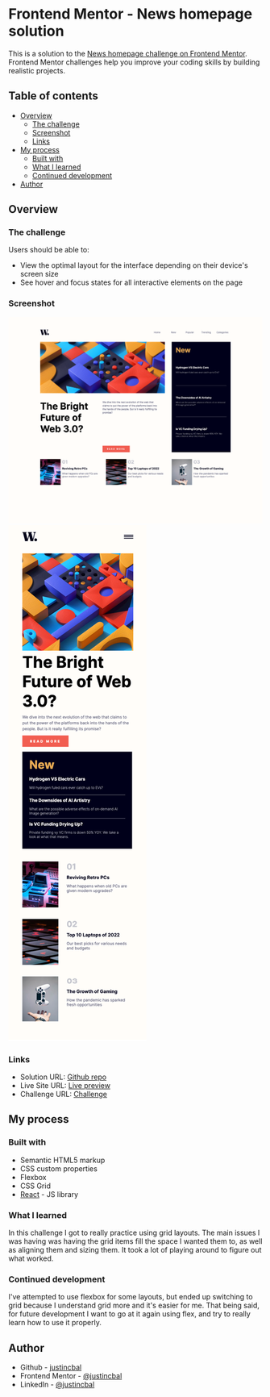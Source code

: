 # Frontend Mentor - News homepage solution

This is a solution to the [News homepage challenge on Frontend Mentor](https://www.frontendmentor.io/challenges/news-homepage-H6SWTa1MFl). Frontend Mentor challenges help you improve your coding skills by building realistic projects.

## Table of contents

- [Overview](#overview)
  - [The challenge](#the-challenge)
  - [Screenshot](#screenshot)
  - [Links](#links)
- [My process](#my-process)
  - [Built with](#built-with)
  - [What I learned](#what-i-learned)
  - [Continued development](#continued-development)
- [Author](#author)

## Overview

### The challenge

Users should be able to:

- View the optimal layout for the interface depending on their device's screen size
- See hover and focus states for all interactive elements on the page

### Screenshot

![Homepage Screenshot Desktop View](./public/assets/images/News-Homepage-desk.png)
![Homepage Screenshot Mobile View](./public/assets/images/News-Homepage-mobile.png)

### Links

- Solution URL: [Github repo](https://github.com/justincbal/Frontend-Mentor/tree/main/news-homepage-main)
- Live Site URL: [Live preview](https://news-homepage-frontend-mentor-iota.vercel.app/)
- Challenge URL: [Challenge](https://www.frontendmentor.io/challenges/news-homepage-H6SWTa1MFl)

## My process

### Built with

- Semantic HTML5 markup
- CSS custom properties
- Flexbox
- CSS Grid
- [React](https://reactjs.org/) - JS library

### What I learned

In this challenge I got to really practice using grid layouts. The main issues I was having was having the grid items fill the space I wanted them to, as well as aligning them and sizing them. It took a lot of playing around to figure out what worked. 

### Continued development

I've attempted to use flexbox for some layouts, but ended up switching to grid because I understand grid more and it's easier for me. That being said, for future development I want to go at it again using flex, and try to really learn how to use it properly.

## Author

- Github - [justincbal](https://github.com/justincbal)
- Frontend Mentor - [@justincbal](https://www.frontendmentor.io/profile/justincbal)
- LinkedIn - [@justincbal](https://www.linkedin.com/in/justincbal/)

